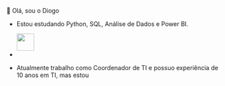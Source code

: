 👋 Olá, sou o Diogo

- Estou estudando Python, SQL, Análise de Dados e Power BI.

  <img src="https://cdn.jsdelivr.net/gh/devicons/devicon/icons/python/python-original-wordmark.svg"  width="40" height="40"/>
          
          
- 
- Atualmente trabalho como Coordenador de TI e possuo experiência de 10 anos em TI, mas estou 





<!---
lopesdd/lopesdd is a ✨ special ✨ repository because its `README.md` (this file) appears on your GitHub profile.
You can click the Preview link to take a look at your changes.
--->

